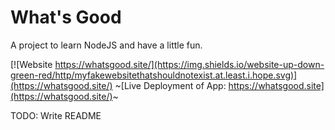 # What's Good
A project to learn NodeJS and have a little fun. 


[![Website https://whatsgood.site/](https://img.shields.io/website-up-down-green-red/http/myfakewebsitethatshouldnotexist.at.least.i.hope.svg)](https://whatsgood.site/)
~[Live Deployment of App: https://whatsgood.site](https://whatsgood.site/)~

TODO: Write README



